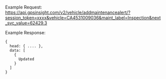 Example Request: https://api.gpsinsight.com/v2/vehicle/addmaintenancealert/?session_token=xxxx&vehicle=CA4531009036&maint_label=Inspection&next_svc_value=62429.3

Example Response:

    {
      head: { .... },
      data: [
        {
          Updated
        }
      ]
    }
